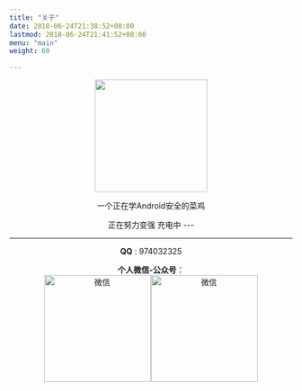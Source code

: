 ```yaml
---
title: "关于"
date: 2018-06-24T21:38:52+08:00
lastmod: 2018-06-24T21:41:52+08:00
menu: "main"
weight: 60

---
```



<center>

<img src="http://my-md-1253484710.coscd.myqcloud.com/tx.jpg" width="200" height="200" >

一个正在学Android安全的菜鸡    

 正在努力变强 充电中  ---   
 <!-- [学习日记](https://naivete.cc/学习日记/)  -->
 <!-- [CTF题目汇总](https://naivete.cc/ctf/)   -->



--------------------

 <i class="fab fa-qq"></i>  **QQ** :  974032325   

 <i class="fab fa-weixin"></i>  **个人微信-公众号**：   
 <img src="http://my-md-1253484710.coscd.myqcloud.com/MyWeChat.png" alt="微信" width="190" height="190" /><img src="http://my-md-1253484710.coscd.myqcloud.com/myandroidsec.jpg" alt="微信" width="190" height="190" />  

 </center>


